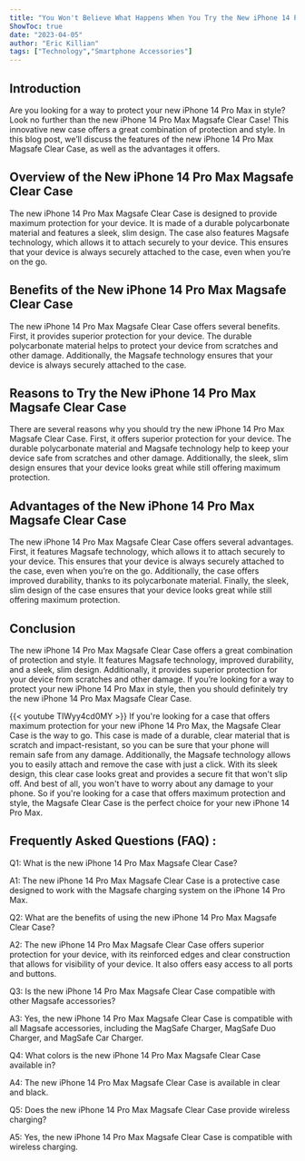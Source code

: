 ```yaml
---
title: "You Won't Believe What Happens When You Try the New iPhone 14 Pro Max Magsafe Clear Case!"
ShowToc: true 
date: "2023-04-05"
author: "Eric Killian" 
tags: ["Technology","Smartphone Accessories"]
---
```

## Introduction
Are you looking for a way to protect your new iPhone 14 Pro Max in style? Look no further than the new iPhone 14 Pro Max Magsafe Clear Case! This innovative new case offers a great combination of protection and style. In this blog post, we’ll discuss the features of the new iPhone 14 Pro Max Magsafe Clear Case, as well as the advantages it offers. 

## Overview of the New iPhone 14 Pro Max Magsafe Clear Case
The new iPhone 14 Pro Max Magsafe Clear Case is designed to provide maximum protection for your device. It is made of a durable polycarbonate material and features a sleek, slim design. The case also features Magsafe technology, which allows it to attach securely to your device. This ensures that your device is always securely attached to the case, even when you’re on the go. 

## Benefits of the New iPhone 14 Pro Max Magsafe Clear Case
The new iPhone 14 Pro Max Magsafe Clear Case offers several benefits. First, it provides superior protection for your device. The durable polycarbonate material helps to protect your device from scratches and other damage. Additionally, the Magsafe technology ensures that your device is always securely attached to the case. 

## Reasons to Try the New iPhone 14 Pro Max Magsafe Clear Case
There are several reasons why you should try the new iPhone 14 Pro Max Magsafe Clear Case. First, it offers superior protection for your device. The durable polycarbonate material and Magsafe technology help to keep your device safe from scratches and other damage. Additionally, the sleek, slim design ensures that your device looks great while still offering maximum protection. 

## Advantages of the New iPhone 14 Pro Max Magsafe Clear Case
The new iPhone 14 Pro Max Magsafe Clear Case offers several advantages. First, it features Magsafe technology, which allows it to attach securely to your device. This ensures that your device is always securely attached to the case, even when you’re on the go. Additionally, the case offers improved durability, thanks to its polycarbonate material. Finally, the sleek, slim design of the case ensures that your device looks great while still offering maximum protection. 

## Conclusion
The new iPhone 14 Pro Max Magsafe Clear Case offers a great combination of protection and style. It features Magsafe technology, improved durability, and a sleek, slim design. Additionally, it provides superior protection for your device from scratches and other damage. If you’re looking for a way to protect your new iPhone 14 Pro Max in style, then you should definitely try the new iPhone 14 Pro Max Magsafe Clear Case.

{{< youtube TIWyy4cd0MY >}} 
If you're looking for a case that offers maximum protection for your new iPhone 14 Pro Max, the Magsafe Clear Case is the way to go. This case is made of a durable, clear material that is scratch and impact-resistant, so you can be sure that your phone will remain safe from any damage. Additionally, the Magsafe technology allows you to easily attach and remove the case with just a click. With its sleek design, this clear case looks great and provides a secure fit that won't slip off. And best of all, you won't have to worry about any damage to your phone. So if you're looking for a case that offers maximum protection and style, the Magsafe Clear Case is the perfect choice for your new iPhone 14 Pro Max.

## Frequently Asked Questions (FAQ) :
Q1: What is the new iPhone 14 Pro Max Magsafe Clear Case?

A1: The new iPhone 14 Pro Max Magsafe Clear Case is a protective case designed to work with the Magsafe charging system on the iPhone 14 Pro Max.

Q2: What are the benefits of using the new iPhone 14 Pro Max Magsafe Clear Case?

A2: The new iPhone 14 Pro Max Magsafe Clear Case offers superior protection for your device, with its reinforced edges and clear construction that allows for visibility of your device. It also offers easy access to all ports and buttons.

Q3: Is the new iPhone 14 Pro Max Magsafe Clear Case compatible with other Magsafe accessories?

A3: Yes, the new iPhone 14 Pro Max Magsafe Clear Case is compatible with all Magsafe accessories, including the MagSafe Charger, MagSafe Duo Charger, and MagSafe Car Charger.

Q4: What colors is the new iPhone 14 Pro Max Magsafe Clear Case available in?

A4: The new iPhone 14 Pro Max Magsafe Clear Case is available in clear and black.

Q5: Does the new iPhone 14 Pro Max Magsafe Clear Case provide wireless charging?

A5: Yes, the new iPhone 14 Pro Max Magsafe Clear Case is compatible with wireless charging.


